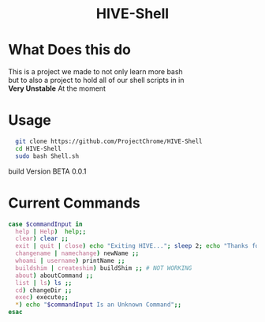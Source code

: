 <h1 align="center">HIVE-Shell</h1>

# What Does this do
  This is a project we made to not only learn more bash<br>
  but to also a project to hold all of our shell scripts in in<br>
**Very Unstable** At the moment

# Usage

```bash
  git clone https://github.com/ProjectChrome/HIVE-Shell
  cd HIVE-Shell
  sudo bash Shell.sh
```

build Version BETA 0.0.1

# Current Commands
```bash
case $commandInput in
  help | Help)  help;;
  clear) clear ;;
  exit | quit | close) echo "Exiting HIVE..."; sleep 2; echo "Thanks for using HIVE"; echo "Made By Wave Demure"; exit ;;
  changename | namechange) newName ;;
  whoami | username) printName ;;
  buildshim | createshim) buildShim ;; # NOT WORKING
  about) aboutCommand ;;
  list | ls) ls ;;
  cd) changeDir ;;
  exec) execute;;
  *) echo "$commandInput Is an Unknown Command";;
esac
```

